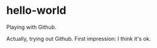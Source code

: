 # hello-world
Playing with Github.

Actually, trying out Github. 
First impression: I think it's ok.
